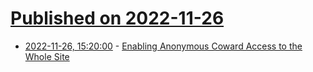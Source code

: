 # [Published on 2022-11-26](index.md)

* [2022-11-26, 15:20:00](https://soylentnews.org/meta/article.pl?sid=22/11/23/162230&from=rss) - [Enabling Anonymous Coward Access to the Whole Site](https://soylentnews.org/meta/article.pl?sid=22/11/23/162230&from=rss)
